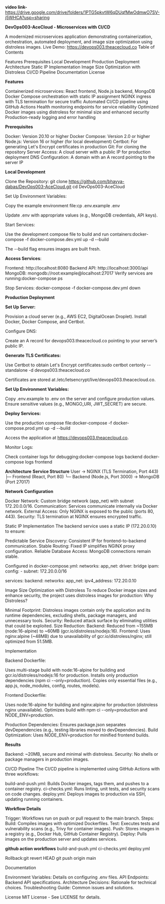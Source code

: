 **video link-** https://drive.google.com/drive/folders/1PTG5pkvtW6qDUqfMwOdmwO7SV-j5WHCA?usp=sharing


**DevOps003-AceCloud - Microservices with CI/CD**

A modernized microservices application demonstrating containerization, orchestration, automated deployment, and image size optimization using distroless images.
Live Demo: https://devops003.theacecloud.co
Table of Contents

Features
Prerequisites
Local Development
Production Deployment
Architecture
Static IP Implementation
Image Size Optimization with Distroless
CI/CD Pipeline
Documentation
License

**Features**

Containerized microservices: React frontend, Node.js backend, MongoDB
Docker Compose orchestration with static IP assignment
NGINX ingress with TLS termination for secure traffic
Automated CI/CD pipeline using GitHub Actions
Health monitoring endpoints for service reliability
Optimized Docker images using distroless for minimal size and enhanced security
Production-ready logging and error handling

**Prerequisites**

Docker: Version 20.10 or higher
Docker Compose: Version 2.0 or higher
Node.js: Version 16 or higher (for local development)
Certbot: For generating Let's Encrypt certificates in production
Git: For cloning the repository
Server Access: A cloud server with a public IP for production deployment
DNS Configuration: A domain with an A record pointing to the server IP

**Local Development**

Clone the Repository:
git clone https://github.com/bhavya-dabas/DevOps003-AceCloud.git
cd DevOps003-AceCloud


Set Up Environment Variables:

Copy the example environment file:cp .env.example .env


Update .env with appropriate values (e.g., MongoDB credentials, API keys).


Start Services:

Use the development compose file to build and run containers:docker-compose -f docker-compose.dev.yml up -d --build


The --build flag ensures images are built fresh.


**Access Services**:

Frontend: http://localhost:8080
Backend API: http://localhost:3000/api
MongoDB: mongodb://root:example@localhost:27017
Verify services are running:docker-compose ps




Stop Services:
docker-compose -f docker-compose.dev.yml down



 **Production Deployment**

**Set Up Server:**

Provision a cloud server (e.g., AWS EC2, DigitalOcean Droplet).
Install Docker, Docker Compose, and Certbot.


Configure DNS:

Create an A record for devops003.theacecloud.co pointing to your server’s public IP.


**Generate TLS Certificates:**

Use Certbot to obtain Let's Encrypt certificates:sudo certbot certonly --standalone -d devops003.theacecloud.co


Certificates are stored at /etc/letsencrypt/live/devops003.theacecloud.co.


**Set Up Environment Variables:**

Copy .env.example to .env on the server and configure production values.
Ensure sensitive values (e.g., MONGO_URI, JWT_SECRET) are secure.


**Deploy Services:**

Use the production compose file:docker-compose -f docker-compose.prod.yml up -d --build


Access the application at https://devops003.theacecloud.co.


Monitor Logs:

Check container logs for debugging:docker-compose logs backend
docker-compose logs frontend





**Architecture**
**Service Structure**
User → NGINX (TLS Termination, Port 443)
      ├─ Frontend (React, Port 80)
      └─ Backend (Node.js, Port 3000) → MongoDB (Port 27017)

**Network Configuration**

Docker Network: Custom bridge network (app_net) with subnet 172.20.0.0/16.
Communication: Services communicate internally via Docker network.
External Access: Only NGINX is exposed to the public (ports 80, 443).
Security: TLS termination at NGINX ensures encrypted traffic.

Static IP Implementation
The backend service uses a static IP (172.20.0.10) to ensure:

Predictable Service Discovery: Consistent IP for frontend-to-backend communication.
Stable Routing: Fixed IP simplifies NGINX proxy configuration.
Reliable Database Access: MongoDB connections remain stable.

Configured in docker-compose.yml:
networks:
  app_net:
    driver: bridge
    ipam:
      config:
        - subnet: 172.20.0.0/16

services:
  backend:
    networks:
      app_net:
        ipv4_address: 172.20.0.10

Image Size Optimization with Distroless
To reduce Docker image sizes and enhance security, the project uses distroless images for production:
Why Distroless?

Minimal Footprint: Distroless images contain only the application and its runtime dependencies, excluding shells, package managers, and unnecessary tools.
Security: Reduced attack surface by eliminating utilities that could be exploited.
Size Reduction:
Backend: Reduced from ~155MB (node:16-alpine) to ~60MB (gcr.io/distroless/nodejs:16).
Frontend: Uses nginx:alpine (~48MB) due to unavailability of gcr.io/distroless/nginx; still optimized from 51.5MB.



Implementation

Backend Dockerfile:

Uses multi-stage build with node:16-alpine for building and gcr.io/distroless/nodejs:16 for production.
Installs only production dependencies (npm ci --only=production).
Copies only essential files (e.g., app.js, node_modules, config, routes, models).


Frontend Dockerfile:

Uses node:16-alpine for building and nginx:alpine for production (distroless nginx unavailable).
Optimizes build with npm ci --only=production and NODE_ENV=production.


Production Dependencies: Ensures package.json separates devDependencies (e.g., testing libraries moved to devDependencies).
Build Optimization: Uses NODE_ENV=production for minified frontend builds.



**Results**

Backend: ~20MB, secure and minimal with distroless.
Security: No shells or package managers in production images.

CI/CD Pipeline
The CI/CD pipeline is implemented using GitHub Actions with three workflows:

build-and-push.yml: Builds Docker images, tags them, and pushes to a container registry.
ci-checks.yml: Runs linting, unit tests, and security scans on code changes.
deploy.yml: Deploys images to production via SSH, updating running containers.

**Workflow Details**

Trigger: Workflows run on push or pull request to the main branch.
Steps:
Build: Compiles images with optimized Dockerfiles.
Test: Executes tests and vulnerability scans (e.g., Trivy for container images).
Push: Stores images in a registry (e.g., Docker Hub, GitHub Container Registry).
Deploy: Pulls images on the production server and updates services.

**github action workflows**
build-and-push.yml
ci-checks.yml
deploy.yml

Rollback:git revert HEAD
git push origin main



Documentation

Environment Variables: Details on configuring .env files.
API Endpoints: Backend API specifications.
Architecture Decisions: Rationale for technical choices.
Troubleshooting Guide: Common issues and solutions.

License
MIT License - See LICENSE for details.
